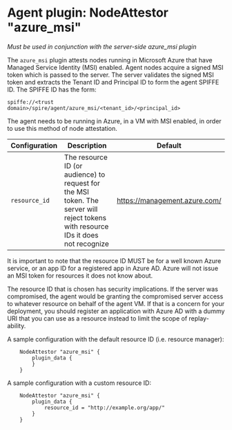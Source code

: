 # Agent plugin: NodeAttestor "azure_msi"

*Must be used in conjunction with the server-side azure_msi plugin*

The `azure_msi` plugin attests nodes running in Microsoft Azure that have 
Managed Service Identity (MSI) enabled. Agent nodes acquire a signed MSI token
which is passed to the server. The server validates the signed MSI token and
extracts the Tenant ID and Principal ID to form the agent SPIFFE ID. The SPIFFE
ID has the form:

```
spiffe://<trust domain>/spire/agent/azure_msi/<tenant_id>/<principal_id>
```

The agent needs to be running in Azure, in a VM with MSI enabled, in order to
use this method of node attestation.

| Configuration   | Description | Default                 |
| --------------- | ----------- | ----------------------- |
| `resource_id`   | The resource ID (or audience) to request for the MSI token. The server will reject tokens with resource IDs it does not recognize | https://management.azure.com/ |

It is important to note that the resource ID MUST be for a well known Azure
service, or an app ID for a registered app in Azure AD. Azure will not issue an
MSI token for resources it does not know about.

The resource ID that is chosen has security implications. If the server was
compromised, the agent would be granting the compromised server access to
whatever resource on behalf of the agent VM. If that is a concern for your
deployment, you should register an application with Azure AD with a dummy
URI that you can use as a resource instead to limit the scope of replay-ability.

A sample configuration with the default resource ID (i.e. resource manager):

```
    NodeAttestor "azure_msi" {
        plugin_data {
        }
    }
```

A sample configuration with a custom resource ID:

```
    NodeAttestor "azure_msi" {
        plugin_data {
            resource_id = "http://example.org/app/"
        }
    }
```
